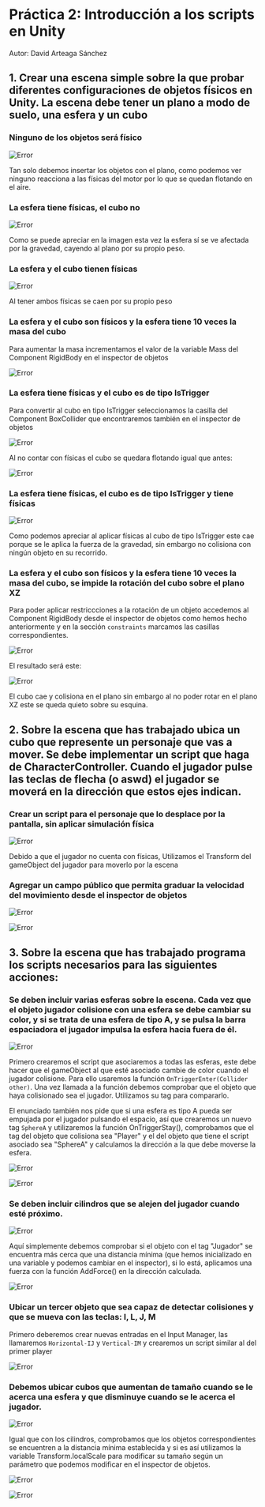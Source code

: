 # Práctica 2: Introducción a los scripts en Unity

Autor: David Arteaga Sánchez

## 1. Crear una escena simple sobre la que probar diferentes configuraciones de objetos físicos en Unity. La escena debe tener un plano a modo de suelo, una esfera y un cubo

### Ninguno de los objetos será físico

![Error](/images/NoPhysics.png)

Tan solo debemos insertar los objetos con el plano, como podemos ver ninguno reacciona a las físicas del motor por lo que se quedan flotando en el aire.

### La esfera tiene físicas, el cubo no

![Error](/images/SphereWithPhysics.png)

Como se puede apreciar en la imagen esta vez la esfera sí se ve afectada por la gravedad, cayendo al plano por su propio peso.

### La esfera y el cubo tienen físicas 

![Error](/images/BothWithPhysics.png)

Al tener ambos físicas se caen por su propio peso

### La esfera y el cubo son físicos y la esfera tiene 10 veces la masa del cubo

Para aumentar la masa incrementamos el valor de la variable Mass del Component RigidBody en el inspector de objetos

![Error](/images/SphereMass.png)

### La esfera tiene físicas y el cubo es de tipo IsTrigger

Para convertir al cubo en tipo IsTrigger seleccionamos la casilla del Component BoxCollider que encontraremos también en el inspector de objetos

![Error](/images/CubeIsTrigger.png)

Al no contar con físicas el cubo se quedara flotando igual que antes:

![Error](/images/CubeIsTriggerWithNoPhysics.png)

### La esfera tiene físicas, el cubo es de tipo IsTrigger y tiene físicas

![Error](/images/CubeIsTriggerWithPhysics.gif)

Como podemos apreciar al aplicar físicas al cubo de tipo IsTrigger este cae porque se le aplica la fuerza de la gravedad, sin embargo no colisiona 
con ningún objeto en su recorrido.

### La esfera y el cubo son físicos y la esfera tiene 10 veces la masa del cubo, se impide la rotación del cubo sobre el plano XZ

Para poder aplicar restriccciones a la rotación de un objeto accedemos al Component RigidBody desde el inspector de objetos como hemos hecho anteriormente 
y en la sección `constraints` marcamos las casillas correspondientes.

![Error](/images/FreezeRotation.png)

El resultado será este: 

![Error](/images/CubeRotationFreezed.gif)

El cubo cae y colisiona en el plano sin embargo al no poder rotar en el plano XZ este se queda quieto sobre su esquina.

## 2. Sobre la escena que has trabajado ubica un cubo que represente un personaje que vas a mover. Se debe implementar un script que haga de CharacterController. Cuando el jugador pulse las teclas de flecha (o aswd) el jugador se moverá en la dirección que estos ejes indican. 

### Crear un script para el personaje que lo desplace por la pantalla, sin aplicar simulación física

![Error](/images/PlayerControllerScript.png)

Debido a que el jugador no cuenta con físicas, Utilizamos el Transform del gameObject del jugador para moverlo por la escena

### Agregar un campo público que permita graduar la velocidad del movimiento desde el inspector de objetos

![Error](/images/PlayerSpeed.png)

![Error](/images/PlayerMoving.gif)

## 3. Sobre la escena que has trabajado programa los scripts necesarios para las siguientes acciones:

### Se deben incluir varias esferas sobre la escena. Cada vez que el objeto jugador colisione con una esfera se debe cambiar su color, y si se trata de una esfera de tipo A, y se pulsa la barra espaciadora el jugador impulsa la esfera hacia fuera de él. 

![Error](/images/SphereScript.png)

Primero crearemos el script que asociaremos a todas las esferas, este debe hacer que el gameObject al que esté asociado cambie de color cuando el jugador colisione. Para ello usaremos la función `OnTriggerEnter(Collider other)`. 
Una vez llamada a la función debemos comprobar que el objeto que haya colisionado sea el jugador. Utilizamos su tag para compararlo.

El enunciado también nos pide que si una esfera es tipo A pueda ser empujada por el jugador pulsando el espacio, así que crearemos un nuevo tag `SphereA` y utilizaremos la función OnTriggerStay(), comprobamos que el tag 
del objeto que colisiona sea "Player" y el del objeto que tiene el script asociado sea "SphereA" y calculamos la dirección a la que debe moverse la esfera. 

![Error](/images/SphereChangingColor.gif)

![Error](/images/SphereAScript.gif)

### Se deben incluir cilindros que se alejen del jugador cuando esté próximo. 

![Error](/images/CylinderScript.png)

Aquí simplemente debemos comprobar si el objeto con el tag "Jugador" se encuentra más cerca que una distancia mínima (que hemos inicializado en una variable y podemos cambiar en el inspector), si lo está, aplicamos una 
fuerza con la función AddForce() en la dirección calculada.

![Error](/images/CylinderScript.gif)

### Ubicar un tercer objeto que sea capaz de detectar colisiones y que se mueva con las teclas: I, L, J, M 

Primero deberemos crear nuevas entradas en el Input Manager, las llamaremos `Horizontal-IJ` y `Vertical-IM` y crearemos un script similar al del primer player

![Error](/images/SecondPlayerControllerScript.png)

### Debemos ubicar cubos que aumentan de tamaño cuando se le acerca una esfera y que disminuye cuando se le acerca el jugador. 

![Error](/images/ExpandScript.png)

Igual que con los cilindros, comprobamos que los objetos correspondientes se encuentren a la distancia mínima establecida y si es así utilizamos la variable Transform.localScale para modificar su tamaño según un 
parámetro que podemos modificar en el inspector de objetos.

![Error](/images/CubeIncreasing.gif)

![Error](/images/CubeReducing.gif)











